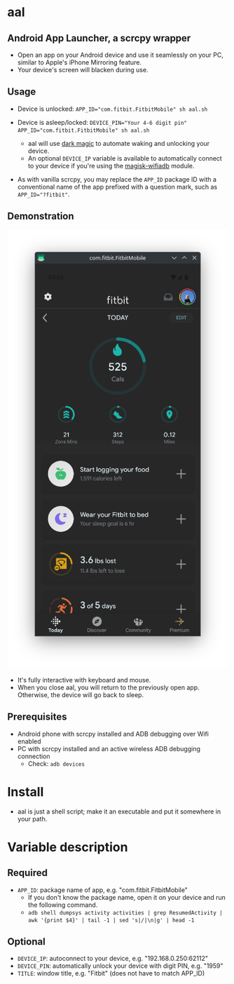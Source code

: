 # aal
## Android App Launcher, a scrcpy wrapper
- Open an app on your Android device and use it seamlessly on your PC, similar to Apple's iPhone Mirroring feature.
- Your device's screen will blacken during use.

## Usage
- Device is unlocked: ```APP_ID="com.fitbit.FitbitMobile" sh aal.sh```
- Device is asleep/locked: ```DEVICE_PIN="Your 4-6 digit pin" APP_ID="com.fitbit.FitbitMobile" sh aal.sh```
  - aal will use [dark magic](https://gist.github.com/arjunv/2bbcca9a1a1c127749f8dcb6d36fb0bc) to automate waking and unlocking your device.
  - An optional ```DEVICE_IP``` variable is available to automatically connect to your device if you're using the [magisk-wifiadb](https://github.com/mrh929/magisk-wifiadb) module.

- As with vanilla scrcpy, you may replace the ```APP_ID``` package ID with a conventional name of the app prefixed with a question mark, such as ```APP_ID="?fitbit"```.

## Demonstration
![Screenshot of the Fitbit app's homescreen being displayed through aal](https://github.com/draumaz/aal/blob/main/media/fitbit_home.png)

- It's fully interactive with keyboard and mouse.
- When you close aal, you will return to the previously open app. Otherwise, the device will go back to sleep.

## Prerequisites

- Android phone with scrcpy installed and ADB debugging over Wifi enabled
- PC with scrcpy installed and an active wireless ADB debugging connection
  - Check: ```adb devices```

# Install

- aal is just a shell script; make it an executable and put it somewhere in your path.

# Variable description

## Required
- ```APP_ID```: package name of app, e.g. "com.fitbit.FitbitMobile"
  - If you don't know the package name, open it on your device and run the following command.
  - ```adb shell dumpsys activity activities | grep ResumedActivity | awk '{print $4}' | tail -1 | sed 's|/|\n|g' | head -1```
  
## Optional
- ```DEVICE_IP```: autoconnect to your device, e.g. "192.168.0.250:62112"
- ```DEVICE_PIN```: automatically unlock your device with digit PIN, e.g. "1959"
- ```TITLE```: window title, e.g. "Fitbit" (does not have to match APP_ID)
